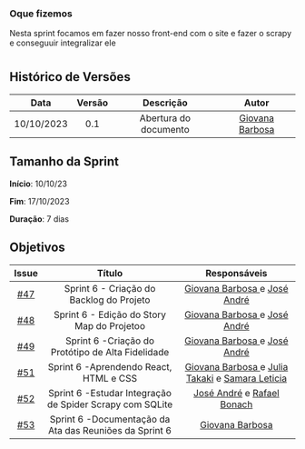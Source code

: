### Oque fizemos

Nesta sprint focamos em fazer nosso front-end com o site e fazer o scrapy e conseguuir integralizar ele

#
## Histórico de Versões

| Data       | Versão | Descrição                                 | Autor             |
| :--------: | :----: | :--------------------:                    | :---------------: |
| 10/10/2023 |  0.1   | Abertura do documento                     | [Giovana Barbosa ](https://github.com/gio221) |

## Tamanho da Sprint

**Início**: 10/10/23

**Fim**: 17/10/2023

**Duração**: 7 dias

## Objetivos
|                            Issue                             |              Título               |                    Responsáveis                     |
| :----------------------------------------------------------: | :-------------------------------: | :-------------------------------------------------: |
| [#47](https://github.com/unb-mds/2023-2-Squad07/issues/47) |  Sprint 6 - Criação do Backlog do Projeto  | [Giovana Barbosa ](https://github.com/gio221) e  [José André](https://github.com/joseandre25)  |
| [#48](https://github.com/unb-mds/2023-2-Squad07/issues/48) |  Sprint 6 - Edição do Story Map do Projetoo |[Giovana Barbosa ](https://github.com/gio221) e  [José André](https://github.com/joseandre25) |
 [#49](https://github.com/unb-mds/2023-2-Squad07/issues/49) |  Sprint 6 -Criação do Protótipo de Alta Fidelidade |[Giovana Barbosa ](https://github.com/gio221) e  [José André](https://github.com/joseandre25) |
 [#51](https://github.com/unb-mds/2023-2-Squad07/issues/51) |  Sprint 6 -Aprendendo React, HTML e CSS|[Giovana Barbosa ](https://github.com/gio221)  e [Julia Takaki](https://github.com/juliatakaki) e  [Samara Leticia](https://github.com/samarawwleticia)    |
[#52](https://github.com/unb-mds/2023-2-Squad07/issues/52) |  Sprint 6 -Estudar Integração de Spider Scrapy com SQLite |[José André](https://github.com/joseandre25) e [Rafael Bonach](https://github.com/RafaBonach) |
[#53](https://github.com/unb-mds/2023-2-Squad07/issues/53) |  Sprint 6 -Documentação da Ata das Reuniões da Sprint 6|[Giovana Barbosa ](https://github.com/gio221) |
